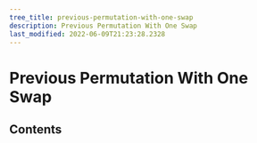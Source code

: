 ```yaml
---
tree_title: previous-permutation-with-one-swap
description: Previous Permutation With One Swap
last_modified: 2022-06-09T21:23:28.2328
---
```


# Previous Permutation With One Swap

## Contents
